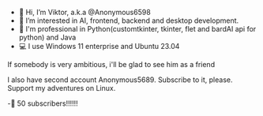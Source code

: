 - 👋 Hi, I’m Viktor, a.k.a @Anonymous6598
- 👀 I’m interested in AI, frontend, backend and desktop development.
- 🦾 I'm professional in Python(customtkinter, tkinter, flet and bardAI api for python) and Java
- 💻 I use Windows 11 enterprise and Ubuntu 23.04

If somebody is very ambitious, i'll be glad to see him as a friend

I also have second account Anonymous5689. Subscribe to it, please. Support my adventures on Linux.

-🎇 50 subscribers!!!!!!

